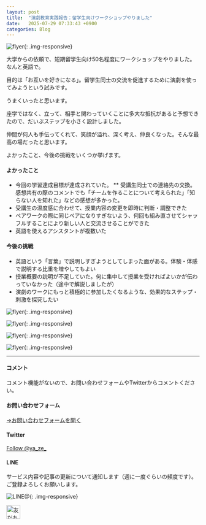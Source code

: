 ```yaml
---
layout: post
title:  "演劇教育実践報告：留学生向けワークショップやりました"
date:   2025-07-29 07:33:43 +0900
categories: Blog
---
```


![flyer]({{site.baseurl}}/img/20250729_01.jpg){: .img-responsive}

大学からの依頼で、短期留学生向け50名程度にワークショップをやりました。なんと英語で。

目的は「お互いを好きになる」。留学生同士の交流を促進するために演劇を使ってみようという試みです。

うまくいったと思います。

座学ではなく、立って、相手と関わっていくことに多大な抵抗があると予想できたので、だいぶステップを小さく設計しました。

仲間が何人も手伝ってくれて、笑顔が溢れ、深く考え、仲良くなった。そんな最高の場だったと思います。

よかったこと、今後の挑戦をいくつか挙げます。

#### よかったこと

* 今回の学習達成目標が達成されていた。
** 受講生同士での連絡先の交換。感想共有の際のコメントでも「チームを作ることについて考えられた」「知らない人を知れた」などの感想が多かった。
* 受講生の温度感に合わせて、授業内容の変更を即時に判断・調整できた
* ペアワークの際に同じペアになりすぎないよう、何回も組み直させてシャッフルすることにより新しい人と交流させることができた
* 英語を使えるアシスタントが複数いた

#### 今後の挑戦

* 英語という「言葉」で説明しすぎようとしてしまった面がある。体験・体感で説明する比重を増やしてもよい
* 授業概要の説明が不足していた。何に集中して授業を受ければよいかが伝わっていなかった（途中で解説しましたが）
* 演劇のワークにもっと積極的に参加したくなるような、効果的なステップ・刺激を探究したい



![flyer]({{site.baseurl}}/img/20250729_02.jpg){: .img-responsive}

![flyer]({{site.baseurl}}/img/20250729_03.jpg){: .img-responsive}

![flyer]({{site.baseurl}}/img/20250729_04.jpg){: .img-responsive}

![flyer]({{site.baseurl}}/img/20250729_05.jpg){: .img-responsive}




---
#### コメント
コメント機能がないので、お問い合わせフォームやTwitterからコメントください。

#### お問い合わせフォーム
[→お問い合わせフォームを開く]({{site.baseurl}}/docs/contact/)

#### Twitter

<a href="https://twitter.com/ya_ze_?ref_src=twsrc%5Etfw" class="twitter-follow-button" data-show-count="false">Follow @ya_ze_</a><script async src="https://platform.twitter.com/widgets.js" charset="utf-8"></script>


#### LINE

サービス内容や記事の更新について通知します（週に一度ぐらいの頻度です）。
ご登録よろしくお願いします。

![LINE@]({{site.baseurl}}/img/lineat.png){: .img-responsive}

<a href="https://line.me/R/ti/p/%40tqt3140x"><img height="36" border="0" alt="友だち追加" src="https://scdn.line-apps.com/n/line_add_friends/btn/ja.png"></a>
